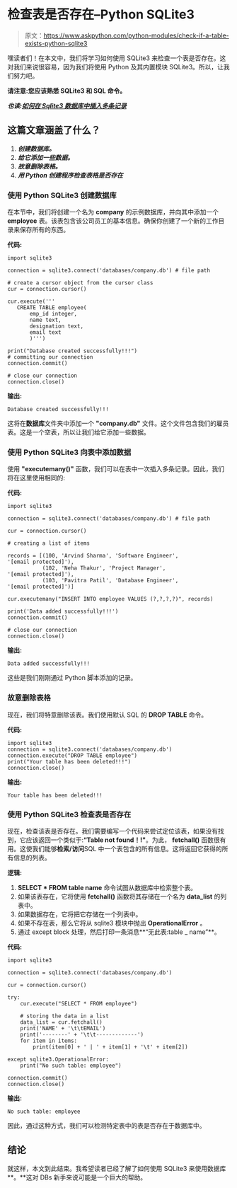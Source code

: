 # 检查表是否存在–Python SQLite3

> 原文：<https://www.askpython.com/python-modules/check-if-a-table-exists-python-sqlite3>

嘿读者们！在本文中，我们将学习如何使用 SQLite3 来检查一个表是否存在。这对我们来说很容易，因为我们将使用 Python 及其内置模块 SQLite3。所以，让我们努力吧。

**请注意:您应该熟悉 SQLite3 和 SQL 命令。**

***也读:[如何在 Sqlite3 数据库中插入多条记录](https://www.askpython.com/python/examples/insert-multiple-records-sqlite3)***

## 这篇文章涵盖了什么？

1.  ***创建数据库。***
2.  ***给它添加一些数据。***
3.  ***故意删除表格。***
4.  ***用 Python 创建程序检查表格是否存在***

### 使用 Python SQLite3 创建数据库

在本节中，我们将创建一个名为 **company** 的示例数据库，并向其中添加一个 **employee** 表。该表包含该公司员工的基本信息。确保你创建了一个新的工作目录来保存所有的东西。

**代码:**

```
import sqlite3

connection = sqlite3.connect('databases/company.db') # file path

# create a cursor object from the cursor class
cur = connection.cursor()

cur.execute('''
   CREATE TABLE employee(
       emp_id integer,
       name text,
       designation text,
       email text
       )''')

print("Database created successfully!!!")
# committing our connection
connection.commit()

# close our connection
connection.close()

```

**输出:**

```
Database created successfully!!!

```

这将在**数据库**文件夹中添加一个 **"company.db"** 文件。这个文件包含我们的雇员表。这是一个空表，所以让我们给它添加一些数据。

### 使用 Python SQLite3 向表中添加数据

使用 **"executemany()"** 函数，我们可以在表中一次插入多条记录。因此，我们将在这里使用相同的:

**代码:**

```
import sqlite3

connection = sqlite3.connect('databases/company.db') # file path

cur = connection.cursor()

# creating a list of items

records = [(100, 'Arvind Sharma', 'Software Engineer', '[email protected]'),
           (102, 'Neha Thakur', 'Project Manager', '[email protected]'),
           (103, 'Pavitra Patil', 'Database Engineer', '[email protected]')]

cur.executemany("INSERT INTO employee VALUES (?,?,?,?)", records)

print('Data added successfully!!!')
connection.commit()

# close our connection
connection.close()

```

**输出:**

```
Data added successfully!!!

```

这些是我们刚刚通过 Python 脚本添加的记录。

### 故意删除表格

现在，我们将特意删除该表。我们使用默认 SQL 的 **DROP TABLE** 命令。

**代码:**

```
import sqlite3
connection = sqlite3.connect('databases/company.db')
connection.execute("DROP TABLE employee")
print("Your table has been deleted!!!")
connection.close()

```

**输出:**

```
Your table has been deleted!!!

```

### 使用 Python SQLite3 检查表是否存在

现在，检查该表是否存在。我们需要编写一个代码来尝试定位该表，如果没有找到，它应该返回一个类似于:**“Table not found！!"**。为此， **fetchall()** 函数很有用。这使我们能够**检索/访问**SQL 中一个表包含的所有信息。这将返回它获得的所有信息的列表。

**逻辑:**

1.  **SELECT * FROM table name** 命令试图从数据库中检索整个表。
2.  如果该表存在，它将使用 **fetchall()** 函数将其存储在一个名为 **data_list** 的列表中。
3.  如果数据存在，它将把它存储在一个列表中。
4.  如果不存在表，那么它将从 sqlite3 模块中抛出 **OperationalError** 。
5.  通过 except block 处理，然后打印一条消息**“无此表:table _ name”**。

**代码:**

```
import sqlite3

connection = sqlite3.connect('databases/company.db')

cur = connection.cursor() 

try:
    cur.execute("SELECT * FROM employee")

    # storing the data in a list
    data_list = cur.fetchall() 
    print('NAME' + '\t\tEMAIL')
    print('--------' + '\t\t-------------')
    for item in items:
        print(item[0] + ' | ' + item[1] + '\t' + item[2])   

except sqlite3.OperationalError:
    print("No such table: employee")

connection.commit()
connection.close()

```

**输出:**

```
No such table: employee

```

因此，通过这种方式，我们可以检测特定表中的表是否存在于数据库中。

## 结论

就这样，本文到此结束。我希望读者已经了解了如何使用 SQLite3 来使用数据库**。**这对 DBs 新手来说可能是一个巨大的帮助。
